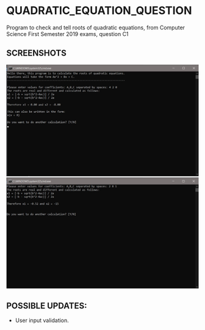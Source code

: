 # QUADRATIC_EQUATION_QUESTION
Program to check and tell roots of quadratic equations, from Computer Science First Semester 2019 exams, question C1

## SCREENSHOTS
<img src ="images/quadratic_1.jpg" width = 700>
<img src ="images/quadratic_2.jpg" width = 700>

## POSSIBLE UPDATES:
- User input validation.
